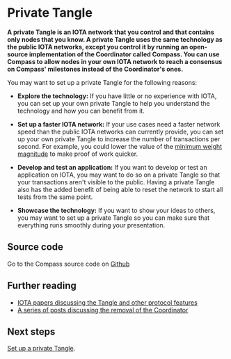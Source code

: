 # Private Tangle

**A private Tangle is an IOTA network that you control and that contains only nodes that you know. A private Tangle uses the same technology as the public IOTA networks, except you control it by running an open-source implementation of the Coordinator called Compass. You can use Compass to allow nodes in your own IOTA network to reach a consensus on Compass' milestones instead of the Coordinator's ones.**

You may want to set up a private Tangle for the following reasons:

- **Explore the technology:** If you have little or no experience with IOTA, you can set up your own private Tangle to help you understand the technology and how you can benefit from it.

- **Set up a faster IOTA network:** If your use cases need a faster network speed than the public IOTA networks can currently provide, you can set up your own private Tangle to increase the number of transactions per second. For example, you could lower the value of the [minimum weight magnitude](root://getting-started/1.0/references/glossary.md#minimum-weight-magnitude) to make proof of work quicker.

- **Develop and test an application:** If you want to develop or test an application on IOTA, you may want to do so on a private Tangle so that your transactions aren't visible to the public. Having a private Tangle also has the added benefit of being able to reset the network to start all tests from the same point.

- **Showcase the technology:** If you want to show your ideas to others, you may want to set up a private Tangle so you can make sure that everything runs smoothly during your presentation.

## Source code

Go to the Compass source code on [Github](https://github.com/iotaledger/compass)

## Further reading 

- [IOTA papers discussing the Tangle and other protocol features](https://www.iota.org/research/academic-papers)
- [A series of posts discussing the removal of the Coordinator](https://blog.iota.org/coordinator-part-1-the-path-to-coordicide-ee4148a8db08)

## Next steps

[Set up a private Tangle](tutorials/install-compass.md).
